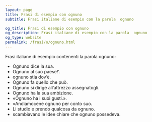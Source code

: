 ```yaml
---
layout: page
title: Frasi di esempio con ognuno 
subtitle: Frasi italiane di esempio con la parola  ognuno

og_title: Frasi di esempio con ognuno 
og_description: Frasi italiane di esempio con la parola  ognuno
og_type: website
permalink: /frasi/o/ognuno.html
---
```


Frasi italiane di esempio contenenti la parola ognuno:


- Ognuno dice la sua.
- Ognuno al suo paese!’.
- ognuno stia dov’è.
- Ognuno fa quello che può.
- Ognuno si dirige all’attrezzo assegnatogli.
- Ognuno ha la sua ambizione.
- «Ognuno ha i suoi gusti.».
- «Andiamocene ognuno per conto suo.
- Li studio e prendo qualcosa da ognuno.
- scambiavano le idee chiare che ognuno possedeva.
